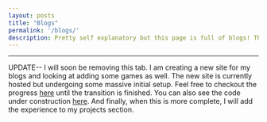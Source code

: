 ```yaml
---
layout: posts
title: "Blogs"
permalink: '/blogs/'
description: Pretty self explanatory but this page is full of blogs! There is only 1 here at the time of writing this but I'm  sure there will be more soon.
---
```


---
UPDATE-- I will soon be removing this tab. I am creating a new site for my blogs and looking at adding some games as well. The new site is currently hosted but undergoing some massive initial setup. Feel free to checkout the progress [here](https://master.duar4efa9xb.amplifyapp.com/) until the transition is finished. You can also see the code under construction [here](https://github.com/garyCoffey/vue_blogs). And finally, when this is more complete, I will add the experience to my projects section.
